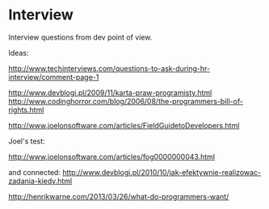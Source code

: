 Interview
=========

Interview questions from dev point of view.

Ideas:

 http://www.techinterviews.com/questions-to-ask-during-hr-interview/comment-page-1

 http://www.devblogi.pl/2009/11/karta-praw-programisty.html
 http://www.codinghorror.com/blog/2006/08/the-programmers-bill-of-rights.html

 http://www.joelonsoftware.com/articles/FieldGuidetoDevelopers.html
 
Joel's test:

 http://www.joelonsoftware.com/articles/fog0000000043.html

and connected: 
 http://www.devblogi.pl/2010/10/jak-efektywnie-realizowac-zadania-kiedy.html
 
 
 http://henrikwarne.com/2013/03/26/what-do-programmers-want/

